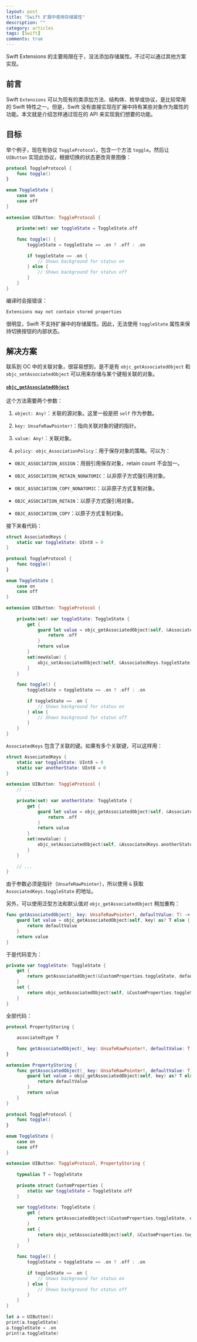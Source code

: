 ```yaml
---
layout: post
title: "Swift 扩展中使用存储属性"
description: ""
category: articles
tags: [Swift]
comments: true
---
```


Swift Extensions 的主要局限在于，没法添加存储属性。不过可以通过其他方案实现。

## 前言

Swift `Extensions` 可以为现有的类添加方法、结构体、枚举或协议，是比较常用的 Swift 特性之一。但是，Swift 没有直接实现在扩展中持有某些对象作为属性的功能。本文就是介绍怎样通过现在的 API 来实现我们想要的功能。

## 目标

举个例子，现在有协议 `ToggleProtocol`，包含一个方法 `toggle`。然后让 `UIButton` 实现此协议，根据切换的状态更改背景图像：

```swift
protocol ToggleProtocol {
    func toggle()
}
 
enum ToggleState {
    case on
    case off
}
 
extension UIButton: ToggleProtocol {
 
    private(set) var toggleState = ToggleState.off
 
    func toggle() {
        toggleState = toggleState == .on ? .off : .on
 
        if toggleState == .on {
            // Shows background for status on
        } else {
            // Shows background for status off
        }
    }
}
```

编译时会报错误：

```swift
Extensions may not contain stored properties
```

很明显，Swift 不支持扩展中的存储属性。因此，无法使用 `toggleState` 属性来保持切换按钮的内部状态。

## 解决方案

联系到 OC 中的关联对象，很容易想到，是不是有 `objc_getAssociatedObject` 和 `objc_setAssociatedObject` 可以用来存储与某个键相关联的对象。

#### [`objc_getAssociatedObject`](https://developer.apple.com/reference/objectivec/1418865-objc_getassociatedobject)

这个方法需要两个参数：

1. `object: Any!`：关联的源对象。这里一般是把 `self` 作为参数。

2. `key: UnsafeRawPointer!`：指向关联对象的键的指针。

3. `value: Any!`：关联对象。

4. `policy: objc_AssociationPolicy`：用于保存对象的策略。可以为：

 - `OBJC_ASSOCIATION_ASSIGN`：用弱引用保存对象，retain count 不会加一。

 - `OBJC_ASSOCIATION_RETAIN_NONATOMIC`：以非原子方式强引用对象。

 - `OBJC_ASSOCIATION_COPY_NONATOMIC`：以非原子方式复制对象。

 - `OBJC_ASSOCIATION_RETAIN`：以原子方式强引用对象。

 - `OBJC_ASSOCIATION_COPY`：以原子方式复制对象。

接下来看代码：

```swift
struct AssociatedKeys {
    static var toggleState: UInt8 = 0
}
 
protocol ToggleProtocol {
    func toggle()
}
 
enum ToggleState {
    case on
    case off
}
 
extension UIButton: ToggleProtocol {
 
    private(set) var toggleState: ToggleState {
        get {
            guard let value = objc_getAssociatedObject(self, &AssociatedKeys.toggleState) as? ToggleState else {
                return .off
            }
            return value
        }
        set(newValue) {
            objc_setAssociatedObject(self, &AssociatedKeys.toggleState, newValue, objc_AssociationPolicy.OBJC_ASSOCIATION_RETAIN_NONATOMIC)
        }
    }
 
    func toggle() {
        toggleState = toggleState == .on ? .off : .on
 
        if toggleState == .on {
            // Shows background for status on
        } else {
            // Shows background for status off
        }
    }
}
```

`AssociatedKeys` 包含了关联的键。如果有多个关联键，可以这样用：

```swift
struct AssociatedKeys {
    static var toggleState: UInt8 = 0
    static var anotherState: UInt8 = 0
}
 
extension UIButton: ToggleProtocol {
    // ...
 
    private(set) var anotherState: ToggleState {
        get {
            guard let value = objc_getAssociatedObject(self, &AssociatedKeys.anotherState) as? ToggleState else {
                return .off
            }
            return value
        }
        set(newValue) {
            objc_setAssociatedObject(self, &AssociatedKeys.anotherState, newValue, objc_AssociationPolicy.OBJC_ASSOCIATION_RETAIN_NONATOMIC)
        }
    }
 
    // ...
}
```

由于参数必须是指针（`UnsafeRawPointer`），所以使用 `&` 获取 `AssociatedKeys.toggleState` 的地址。

另外，可以使用泛型方法和默认值对 `objc_getAssociatedObject` 稍加重构：

```swift
func getAssociatedObject(_ key: UnsafeRawPointer!, defaultValue: T) -> T {
    guard let value = objc_getAssociatedObject(self, key) as? T else {
        return defaultValue
    }
    return value
}
```

于是代码变为：

```swift
private var toggleState: ToggleState {
    get {
        return getAssociatedObject(&CustomProperties.toggleState, defaultValue: CustomProperties.toggleState)
    }
    set {
        return objc_setAssociatedObject(self, &CustomProperties.toggleState, newValue, .OBJC_ASSOCIATION_RETAIN)
    }
}
```

全部代码：

```swift
protocol PropertyStoring {
 
    associatedtype T
 
    func getAssociatedObject(_ key: UnsafeRawPointer!, defaultValue: T) -> T
}
 
extension PropertyStoring {
    func getAssociatedObject(_ key: UnsafeRawPointer!, defaultValue: T) -> T {
        guard let value = objc_getAssociatedObject(self, key) as? T else {
            return defaultValue
        }
        return value
    }
}
 
protocol ToggleProtocol {
    func toggle()
}
 
enum ToggleState {
    case on
    case off
}
 
extension UIButton: ToggleProtocol, PropertyStoring {
 
    typealias T = ToggleState
 
    private struct CustomProperties {
        static var toggleState = ToggleState.off
    }
 
    var toggleState: ToggleState {
        get {
            return getAssociatedObject(&CustomProperties.toggleState, defaultValue: CustomProperties.toggleState)
        }
        set {
            return objc_setAssociatedObject(self, &CustomProperties.toggleState, newValue, .OBJC_ASSOCIATION_RETAIN)
        }
    }
 
    func toggle() {
        toggleState = toggleState == .on ? .off : .on
 
        if toggleState == .on {
            // Shows background for status on
        } else {
            // Shows background for status off
        }
    }
}
 
let a = UIButton()
print(a.toggleState)
a.toggleState = .on
print(a.toggleState)
```




